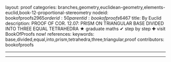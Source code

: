 layout: proof
categories: branches,geometry,euclidean-geometry,elements-euclid,book-12-proportional-stereometry
nodeid: bookofproofs$2965
orderid: 50
parentid: bookofproofs$6467
title: By Euclid
description: PROOF OF COR. 12.07: PRISM ON TRIANGULAR BASE DIVIDED INTO THREE EQUAL TETRAHEDRA &#9733; graduate maths &#10004; step by step &#10010; visit BookOfProofs now!
references: 
keywords: base,divided,equal,into,prism,tetrahedra,three,triangular,proof
contributors: bookofproofs

---


---
